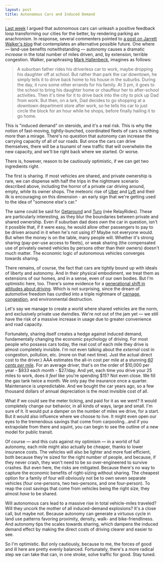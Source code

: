 ```yaml
--- 
layout: post
title: Autonomous Cars and Induced Demand
---
```


[Last week][parking-post] I argued that autonomous cars can unleash a positive feedback loop transforming our cities for the better, by rendering parking an anachronism. In response, several commenters pointed to [a post on Jarrett Walker's blog][jarrett-walker-congestion-disaster] that contemplates an alternative possible future. One where — land-use benefits notwithstanding — autonomy causes a dramatic _increase_ in the total number of miles driven, and, by extension, terrible congestion. Walker, paraphrasing [Mark Hallenbeck][hallenbeck-bio], imagines as follows:

> A suburban father rides his driverless car to work, maybe dropping his daughter off at school. But rather than park the car downtown, he simply tells it to drive back home to his house in the suburbs. During the day, it runs some other errands for his family. At 3 pm, it goes to the school to bring his daughter home or chauffeur her to after-school activities. Then it's time for it to drive back into the city to pick up Dad from work. But then, on a lark, Dad decides to go shopping at a downtown department store after work, so he tells his car to just circle the block for an hour while he shops, before finally hailing it to go home.

This is "induced demand" on steroids, and it's a real risk. This is why the notion of fast-moving, tightly-bunched, coordinated fleets of cars is nothing more than a mirage. There's no question that autonomy can increase the carrying capacity of all of our roads. But once the cars can drive themselves, there will be a tsunami of new traffic that will overwhelm the new capacity, and we'll be right back where we started. Or worse. 

There is, however, reason to be cautiously optimistic, if we can get two ingredients right. 

The first is sharing. If most vehicles are shared, and private ownership is rare, we can dispense with half the trips in the nightmare scenario described above, including the horror of a private car driving around, empty, while its owner shops. The meteoric rise of [Uber][uber-link] and [Lyft][lyft-link] and their ilk is encouraging on this dimension - an early sign that we're getting used to the idea of "someone else's car."  

The same could be said for [Getaround][getaround-link] and [Turo][turo-link] (née RelayRides). These are particularly interesting, as they blur the boundaries between private and shared ownership. Even if suburban dad does _own_ the car in question, isn't it possible that, if it were easy, he would allow other passengers to pay to be driven around in it when he's not using it? Maybe not everyone would. But when the money is on the table, many people will. Whether it's strong sharing (pay-per-use access to fleets), or weak sharing (the compensated use of privately owned vehicles by persons other than their owners) doesn't much matter. The economic logic of autonomous vehicles converges towards sharing. 

There remains, of course, the fact that cars are tightly bound up with ideals of liberty and autonomy. And in their physical embodiment, we treat them as extensions of our homes, and in a sense, even of our own bodies. But I'm optimistic here, too. There's some evidence for a [generational shift in attitudes about driving][generational-shift]. Which is not surprising, since the dream of automotive freedom has curdled into a triple nightmare of [carnage][cdc-impact], [congestion][reuters-time-impact], and environmental destruction.

Let's say we manage to create a world where shared vehicles are the norm, and exclusively private use dwindles. We're not out of the jam yet — we still have the risk of a massive increase in usage due to greater convenience and road capacity. 

Fortunately, sharing itself creates a hedge against induced demand, fundamentally changing the economic psychology of driving. For most people who possess cars today, the real cost of each mile they drive is almost completely invisible. I'm not even talking about the _external_ cost in congestion, pollution, etc. (more on that next time). Just the actual direct cost to the driver.) AAA estimates the all-in cost per mile at a stunning [*60 cents per mile*][aaa-per-mile-cost-estimate]. For an average driver, that's on the order of $10,000 per year - $833 each month - $27/day. And yet, each time you drive your 25 miles to work, does it _feel_ like you're spending $15? Not even close. We fill the gas tank twice a month. We only pay the insurance once a quarter. Maintenance is unpredictable. And we bought the car years ago, so a few thousand dollars of annual depreciation is the most invisible cost of all. 

What if we could see the meter ticking, and paid for it as we went? It would completely change our behavior, in all kinds of ways, large and small. I'm sure of it. It would put a damper on the number of miles we drive, for a start. But it would also influence where we choose to live. It might even open our eyes to the tremendous savings that come from carpooling...and if you extrapolate from there and squint, you can begin to see the outline of a new model for public transit. 

Of course — and this cuts against my optimism — in a world of full autonomy, each mile might also actually be cheaper, thanks to lower insurance costs. The vehicles will also be lighter and more fuel efficient, both because they're sized for the right number of people, and because, if they never crash, they won't need to be so over-engineered to survive crashes. But even here, the risks are mitigated. Because there's no way to capture the economic benefits of right-sizing without sharing. The cheapest option for a family of four will obviously not be to own seven separate vehicles (four one-persons, two two-persons, and one four-person). To reap the cost savings that come from vehicles being the right size, they almost _have_ to be shared.

Will autonomous cars lead to a massive rise in total vehicle-miles traveled? Will they uncork the mother of all induced-demand explosions? It's a close call, but maybe not. Because autonomy can generate a virtuous cycle in land use patterns favoring proximity, density, walk- and bike-friendliness. And autonomy tips the scales towards sharing, which dampens the induced demand effect by making the direct costs of driving clearer and easier to see.

So I'm optimistic. But only cautiously, because to me, the forces of good and ill here are pretty evenly balanced. Fortunately, there's a more radical step we can take that can, in one stroke, solve traffic for good. Stay tuned. 

[parking-post]: https://medium.com/@scottforman/autonomous-cars-and-the-end-of-parking-26102024f8dc
[jarrett-walker-congestion-disaster]: http://humantransit.org/2015/11/self-driving-cars-a-coming-congestion-disaster.html
[hallenbeck-bio]: http://cms.ce.ufl.edu/about_cms/hallenbeck_bio.php
[generational-shift]: http://www.citylab.com/commute/2015/07/the-clearest-explanation-yet-for-why-millennials-are-driving-less/398366/
[uber-link]: https://www.uber.com/invite/hvmds
[lyft-link]: https://www.lyft.com/invited/SCOTT574250
[getaround-link]: https://www.getaround.com/invite/sjforman
[turo-link]: https://turo.com/referral?code=253426rXU9PR
[cdc-impact]: http://www.cdc.gov/nchs/fastats/accidental-injury.htm
[reuters-time-impact]: http://www.reuters.com/article/us-usa-traffic-study-idUSKCN0QV0A820150826
[aaa-per-mile-cost-estimate]: http://newsroom.aaa.com/tag/driving-cost-per-mile/
